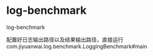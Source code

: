 # log-benchmark
log-benchmark

配置好日志输出路径以及结果输出路径，直接运行
com.jiyuanwai.log.benchmark.LoggingBenchmark#main
